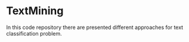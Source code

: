 # TextMining
In this code repository there are presented different approaches for text classification problem.

